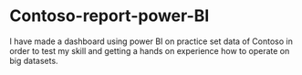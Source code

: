 # Contoso-report-power-BI
I have made a dashboard using power BI on practice set data of Contoso in order to test my skill and getting a hands on experience how to operate on big datasets. 
